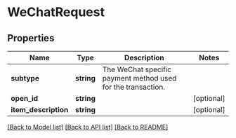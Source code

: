 # WeChatRequest

## Properties
Name | Type | Description | Notes
------------ | ------------- | ------------- | -------------
**subtype** | **string** | The WeChat specific payment method used for the transaction. | 
**open_id** | **string** |  | [optional] 
**item_description** | **string** |  | [optional] 

[[Back to Model list]](../../README.md#documentation-for-models) [[Back to API list]](../../README.md#documentation-for-api-endpoints) [[Back to README]](../../README.md)

